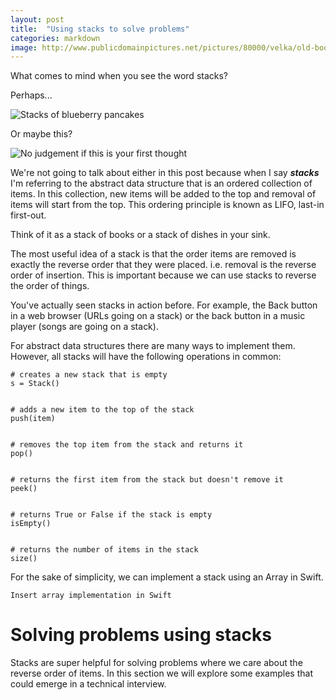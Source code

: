 ```yaml
---
layout: post
title:  "Using stacks to solve problems"
categories: markdown
image: http://www.publicdomainpictures.net/pictures/80000/velka/old-books-stacked-1391968605amg.jpg
---
```


What comes to mind when you see the word stacks?  

Perhaps... 


![Stacks of blueberry pancakes](http://www.krusteaz.com/sites/krusteaz.com/files/styles/product_hero/public/images/products/heroes/krusteaz-blueberry-pancakes.jpg) 


Or maybe this?


![No judgement if this is your first thought](https://media.giphy.com/media/oDZNktNDuLHoY/giphy.gif)


We're not going to talk about either in this post because when I say ***stacks*** I'm referring to the abstract data structure that is an ordered collection of items. 
In this collection, new items will be added to the top and removal of items will start from the top.  This ordering principle is known as LIFO, last-in first-out.


Think of it as a stack of books or a stack of dishes in your sink.


The most useful idea of a stack is that the order items are removed is exactly the reverse order that they were placed. i.e. removal is the reverse order of insertion. This is important because we can use stacks to reverse the order of things. 


You've actually seen stacks in action before.  For example, the Back button in a web browser (URLs going on a stack) or the back button in a music player (songs are going on a stack).

For abstract data structures there are many ways to implement them. However, all stacks will have the following operations in common:

```
# creates a new stack that is empty
s = Stack()


# adds a new item to the top of the stack
push(item)


# removes the top item from the stack and returns it
pop()


# returns the first item from the stack but doesn't remove it
peek()


# returns True or False if the stack is empty
isEmpty()


# returns the number of items in the stack
size()
```

For the sake of simplicity, we can implement a stack using an Array in Swift.

```
Insert array implementation in Swift
```

# Solving problems using stacks
Stacks are super helpful for solving problems where we care about the reverse order of items.  In this section we will explore some examples that could emerge in a technical interview.


